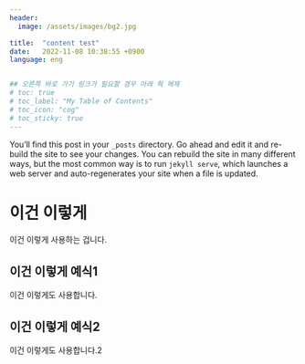 ```yaml
---
header:
  image: /assets/images/bg2.jpg

title:  "content test"
date:   2022-11-08 10:38:55 +0900
language: eng


## 오른쪽 바로 가기 링크가 필요할 경우 아래 줙 해제
# toc: true
# toc_label: "My Table of Contents"
# toc_icon: "cog"
# toc_sticky: true
---
```


You’ll find this post in your `_posts` directory. Go ahead and edit it and re-build the site to see your changes. You can rebuild the site in many different ways, but the most common way is to run `jekyll serve`, which launches a web server and auto-regenerates your site when a file is updated.

# 이건 이렇게
이건 이렇게 사용하는 겁니다.

## 이건 이렇게 예식1
이건 이렇게도 사용합니다.
## 이건 이렇게 예식2
이건 이렇게도 사용합니다.2